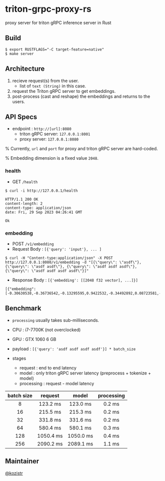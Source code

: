 # triton-grpc-proxy-rs

proxy server for triton gRPC inference server in Rust

## Build

```shell
$ export RUSTFLAGS="-C target-feature=native"
$ make server
```

## Architecture

1. recieve request(s) from the user.
    * list of `text (String)` in this case.
2. request the Triton gRPC server to get embeddings.
3. post-process (cast and reshape) the embeddings and returns to the users.

## API Specs

* endpoint : `http://[url]:8080`
  * triton gRPC server: `127.0.0.1:8001`
  * proxy server: `127.0.0.1:8080`

% Currently, `url` and `port` for proxy and triton gRPC server are hard-coded.

% Embedding dimension is a fixed value `2048`.

### health

* GET `/health`

```shell
$ curl -i http://127.0.0.1/health
```

```shell
HTTP/1.1 200 OK
content-length: 2
content-type: application/json
date: Fri, 29 Sep 2023 04:26:41 GMT

Ok
```

### embedding

* POST `/v1/embedding`
* Request Body : `[{'query': 'input'}, ... ]`

```shell
$ curl -H "Content-type:application/json" -X POST http://127.0.0.1:8080/v1/embedding -d "[{\"query\": \"asdf\"}, {\"query\": \"asdf asdf\"}, {\"query\": \"asdf asdf asdf\"}, {\"query\": \"asdf asdf asdf asdf\"}]"
```

* Response Body : `[{'embedding': [[2048 f32 vector], ...]}]`

```shell
[{"embedding":[-0.30630538,-0.36736542,-0.13295595,0.9422532,-0.34492892,0.08723581,-0.085213244,-0.72103804,...,-0.06771816,0.068485156,-0.09190754,-0.90863633]}]
```

## Benchmark

* `processing` usually takes sub-milliseconds.

* CPU : i7-7700K (not overclocked)
* GPU : GTX 1060 6 GB
* payload : `[{'query': 'asdf asdf asdf asdf'}] * batch_size`
* stages
  * request : end to end latency
  * model : only triton gRPC server latency (preprocess + tokenize + model)
  * processing : request - model latency

| batch size |  request  |   model   | processing |
|    :---:   |   :---:   |   :---:   |    :---:   |
|      8     |  123.2 ms |  123.0 ms |    0.2 ms  |
|     16     |  215.5 ms |  215.3 ms |    0.2 ms  |
|     32     |  331.8 ms |  331.6 ms |    0.2 ms  |
|     64     |  580.4 ms |  580.1 ms |    0.3 ms  |
|    128     | 1050.4 ms | 1050.0 ms |    0.4 ms  |
|    256     | 2090.2 ms | 2089.1 ms |    1.1 ms  |

## Maintainer

[@kozistr](http://kozistr.tech)
